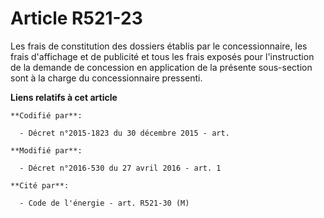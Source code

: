 # Article R521-23

Les frais de constitution des dossiers établis par le concessionnaire, les frais d'affichage et de publicité et tous les
frais exposés pour l'instruction de la demande de concession en application de la présente sous-section sont à la charge du
concessionnaire pressenti.

**Liens relatifs à cet article**

	**Codifié par**:

	  - Décret n°2015-1823 du 30 décembre 2015 - art.

	**Modifié par**:

	  - Décret n°2016-530 du 27 avril 2016 - art. 1

	**Cité par**:

	  - Code de l'énergie - art. R521-30 (M)
